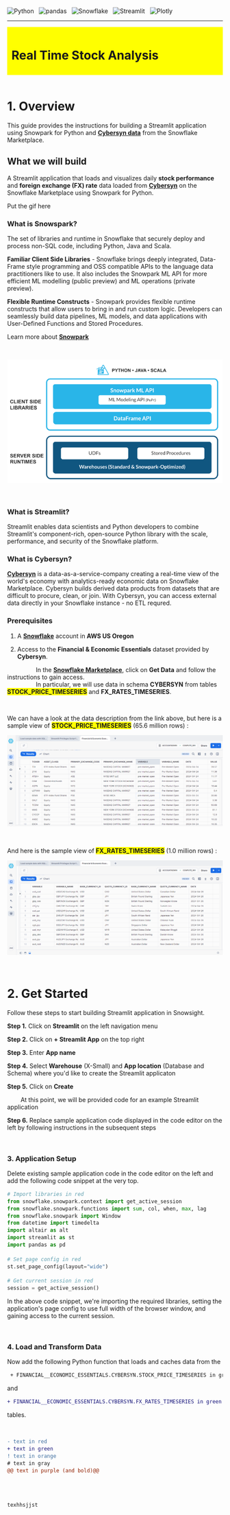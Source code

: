 <br>

![Python](https://a11ybadges.com/badge?logo=python) &nbsp; ![pandas](https://a11ybadges.com/badge?logo=pandas) &nbsp; ![Snowflake](https://a11ybadges.com/badge?logo=snowflake) &nbsp; ![Streamlit](https://a11ybadges.com/badge?logo=streamlit) &nbsp; ![Plotly](https://a11ybadges.com/badge?logo=plotly)

---

<div style="padding: 10px; background-color: yellow">

# Real Time Stock Analysis

</div>

<br>

# 1. Overview

This guide provides the instructions for building a Streamlit application using Snowpark for Python and <strong><span style="color: blue;">[Cybersyn data](https://app.cybersyn.com/data_catalog/)</span></strong> from the Snowflake Marketplace.

## What we will build

A Streamlit application that loads and visualizes daily <strong>stock performance</strong> and <strong>foreign exchange (FX) rate</strong> data loaded from <strong><span style="color: blue;">[Cybersyn](https://app.snowflake.com/marketplace/listing/GZTSZAS2KF7/cybersyn-financial-economic-essentials)</span></strong> on the Snowflake Marketplace using Snowpark for Python.

Put the gif here

### What is Snowspark?

The set of libraries and runtime in Snowflake that securely deploy and process non-SQL code, including Python, Java and Scala.

<strong>Familiar Client Side Libraries</strong> - Snowflake brings deeply integrated, Data-Frame style programming and OSS compatible APIs to the language data practitioners like to use. It also includes the Snowpark ML API for more efficient ML modelling (public preview) and ML operations (private preview).

<strong>Flexible Runtime Constructs</strong> - Snowpark provides flexible runtime constructs that allow users to bring in and run custom logic. Developers can seamlessly build data pipelines, ML models, and data applications with User-Defined Functions and Stored Procedures.

Learn more about <strong><span style="color: blue;">[Snowpark](https://snowflake.com/en/data-cloud/snowpark/)</span></strong>

<br>

<p align="center">
  <img src="Media/Snowpark Workflow.PNG">
</p>

<br>

### What is Streamlit?

Streamlit enables data scientists and Python developers to combine Streamlit's component-rich, open-source Python library with the scale, performance, and security of the Snowflake platform.


### What is Cybersyn?

<strong><span style="color: blue;">[Cybersyn](https://app.cybersyn.com/data_catalog/)</span></strong> is a data-as-a-service-company creating a real-time view of the world's economy with analytics-ready economic data on Snowflake Marketplace. Cybersyn builds derived data products from datasets that are difficult to procure, clean, or join. With Cybersyn, you can access external data directly in your Snowflake instance - no ETL requred.

### Prerequisites

1. A <strong><span style="color: blue;">[Snowflake](https://www.snowflake.com/en/)</span></strong> account in <strong>AWS US Oregon</strong>

2. Access to the <strong>Financial & Economic Essentials</strong> dataset provided by <strong>Cybersyn</strong>.

       
&nbsp;&nbsp;&nbsp;&nbsp;&nbsp;&nbsp;&nbsp;&nbsp;&nbsp;&nbsp;&nbsp;&nbsp;&nbsp;&nbsp;&nbsp;&nbsp;&nbsp;In the <strong><span style="color: blue;">[ Snowflake Marketplace](https://app.snowflake.com/marketplace/listing/GZTSZAS2KF7/cybersyn-financial-economic-essentials)</span></strong>, click on <strong>Get Data</strong> and follow the instructions to gain access. <br>
&nbsp;&nbsp;&nbsp;&nbsp;&nbsp;&nbsp;&nbsp;&nbsp;&nbsp;&nbsp;&nbsp;&nbsp;&nbsp;&nbsp;&nbsp;&nbsp;&nbsp;In particular, we will use data in schema <strong>CYBERSYN</strong> from tables <strong><span style="background-color: yellow">STOCK_PRICE_TIMESERIES</span></strong> and <strong>FX_RATES_TIMESERIES</strong>.

<br>

We can have a look at the data description from the link above, but here is a sample view of <strong><span style="background-color: yellow">STOCK_PRICE_TIMESERIES</span></strong> (65.6 million rows) :

<p align="center">
  <img src="Media/Sample Data View - stock price.PNG">
</p>

<br>

And here is the sample view of <strong><span style="background-color: yellow">FX_RATES_TIMESERIES</span></strong> (1.0 million rows) :

<p align="center">
  <img src="Media/Sample Data View - FX Rates Timeseries.PNG">
</p>

<br>

# 2. Get Started

Follow these steps to start building Streamlit application in Snowsight.

<strong>Step 1.</strong> Click on <strong>Streamlit</strong> on the left navigation menu

<strong>Step 2.</strong> Click on <strong>+ Streamlit App</strong> on the top right

<strong>Step 3.</strong> Enter <strong>App name</strong>

<strong>Step 4.</strong> Select <strong>Warehouse</strong> (X-Small) and <strong>App location</strong> (Database and Schema) where you'd like to create the Streamlit applicaton

<strong>Step 5.</strong> Click on <strong>Create</strong>

&nbsp;&nbsp;&nbsp;&nbsp;&nbsp;&nbsp;&nbsp;&nbsp;At this point, we will be provided code for an example Streamlit application

<strong>Step 6.</strong> Replace sample application code displayed in the code editor on the left by following instructions in the subsequent steps

<br>

### 3. Application Setup

Delete existing sample application code in the code editor on the left and add the following code snippet at the very top.


```python
# Import libraries in red
from snowflake.snowpark.context import get_active_session
from snowflake.snowpark.functions import sum, col, when, max, lag
from snowflake.snowpark import Window
from datetime import timedelta
import altair as alt
import streamlit as st
import pandas as pd

# Set page config in red
st.set_page_config(layout="wide")

# Get current session in red
session = get_active_session()
```

In the above code snippet, we're importing the required libraries, setting the application's page config to use full width of the browser window, and gaining access to the current session.

<br>

### 4. Load and Transform Data

Now add the following Python function that loads and caches data from the  

```diff
 + FINANCIAL__ECONOMIC_ESSENTIALS.CYBERSYN.STOCK_PRICE_TIMESERIES in green
```

and

```diff
+ FINANCIAL__ECONOMIC_ESSENTIALS.CYBERSYN.FX_RATES_TIMESERIES in green
```

tables.


<br>

```diff
- text in red
+ text in green
! text in orange
# text in gray
@@ text in purple (and bold)@@
```

<br>




<br>

<code style="color : name_color">texhhsjjst</code>
